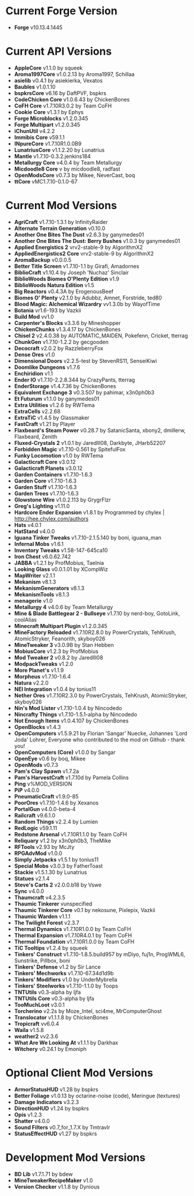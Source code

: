 Current Forge Version
=
- **Forge** v10.13.4.1445

Current API Versions
=
- **AppleCore** v1.1.0 by squeek
- **Aroma1997Core** v1.0.2.13 by Aroma1997, Schillaa
- **asielib** v0.4.1 by asiekierka, Vexatos
- **Baubles** v1.0.1.10
- **bspkrsCore** v6.16 by DaftPVF, bspkrs
- **CodeChicken Core** v1.0.6.43 by ChickenBones
- **CoFH Core** v1.7.10R3.0.2 by Team CoFH
- **Cookie Core** v1.3.1 by Ephys
- **Forge Microblocks** v1.2.0.345
- **Forge Multipart** v1.2.0.345
- **iChunUtil** v4.2.2
- **Immibis Core** v59.1.1
- **INpureCore** v1.7.10R1.0.0B9
- **LunatriusCore** v1.1.2.20 by Lunatrius
- **Mantle** v1.7.10-0.3.2.jenkins184
- **Metallurgy Core** v4.0.4 by Team Metallurgy
- **Micdoodle8 Core** v by micdoodle8, radfast
- **OpenModsCore** v0.7.3 by Mikee, NeverCast, boq
- **ttCore** vMC1.7.10-0.1.0-67

Current Mod Versions
=
- **AgriCraft** v1.7.10-1.3.1 by InfinityRaider
- **Alternate Terrain Generation** v0.10.0
- **Another One Bites The Dust** v2.6.3 by ganymedes01
- **Another One Bites The Dust: Berry Bushes** v1.0.3 by ganymedes01
- **Applied Energistics 2** vrv2-stable-9 by AlgorithmX2
- **AppliedEnergistics2 Core** vrv2-stable-9 by AlgorithmX2
- **AromaBackup** v0.0.0.5
- **Better Title Screen** v1.7.10-1.1 by Girafi, Amadornes
- **BiblioCraft** v1.10.4 by Joseph 'Nuchaz' Sinclair
- **BiblioWoods Biomes O'Plenty Edition** v1.9
- **BiblioWoods Natura Edition** v1.5
- **Big Reactors** v0.4.3A by ErogenousBeef
- **Biomes O' Plenty** v2.1.0 by Adubbz, Amnet, Forstride, ted80
- **Blood Magic: Alchemical Wizardry** vv1.3.0b by WayofTime
- **Botania** vr1.6-193 by Vazkii
- **Build Mod** vv1.0
- **Carpenter's Blocks** v3.3.6 by Mineshopper
- **ChickenChunks** v1.3.4.17 by ChickenBones
- **Chisel 2** v2.4.0.38 by AUTOMATIC_MAIDEN, Pokefenn, Cricket, tterrag
- **ChunkGen** v1.7.10-1.2.2 by gecgooden
- **Decocraft** v2.0.2 by RazzleberryFox
- **Dense Ores** v1.0
- **Dimensional Doors** v2.2.5-test by StevenRS11, SenseiKiwi
- **Doomlike Dungeons** v1.7.6
- **Enchiridion** v1.1
- **Ender IO** v1.7.10-2.2.8.344 by CrazyPants, tterrag
- **EnderStorage** v1.4.7.36 by ChickenBones
- **Equivalent Exchange 3** v0.3.507 by pahimar, x3n0ph0b3
- **Et Futurum** v1.1.0 by ganymedes01
- **Extra Utilities** v1.2.6 by RWTema
- **ExtraCells** v2.2.68
- **ExtraTiC** v1.4.5 by Glassmaker
- **FastCraft** v1.21 by Player
- **Flaxbeard's Steam Power** v0.28.7 by SatanicSanta, xbony2, dmillerw, Flaxbeard, Zenith
- **Fluxed-Crystals 2** v1.0.1 by Jaredlll08, Darkbyte, JHarb52207
- **Forbidden Magic** v1.7.10-0.561 by SpitefulFox
- **Funky Locomotion** v1.0 by RWTema
- **Galacticraft Core** v3.0.12
- **Galacticraft Planets** v3.0.12
- **Garden Containers** v1.7.10-1.6.3
- **Garden Core** v1.7.10-1.6.3
- **Garden Stuff** v1.7.10-1.6.3
- **Garden Trees** v1.7.10-1.6.3
- **Glowstone Wire** v1.0.2.113 by GrygrFlzr
- **Greg's Lighting** v1.11.0
- **Hardcore Ender Expansion** v1.8.1 by Programmed by chylex | http://hee.chylex.com/authors
- **Hats** v4.0.1
- **HatStand** v4.0.0
- **Iguana Tinker Tweaks** v1.7.10-2.1.5.140 by boni, iguana_man
- **Infernal Mobs** v1.6.1
- **Inventory Tweaks** v1.58-147-645ca10
- **Iron Chest** v6.0.62.742
- **JABBA** v1.2.1 by ProfMobius, Taelnia
- **Looking Glass** v0.0.1.01 by XCompWiz
- **MapWriter** v2.1.1
- **Mekanism** v8.1.3
- **MekanismGenerators** v8.1.3
- **MekanismTools** v8.1.3
- **menagerie** v1.0
- **Metallurgy 4** v4.0.6 by Team Metallurgy
- **Mine & Blade Battlegear 2 - Bullseye** v1.7.10 by nerd-boy, GotoLink, coolAlias
- **Minecraft Multipart Plugin** v1.2.0.345
- **MineFactory Reloaded** v1.7.10R2.8.0 by PowerCrystals, TehKrush, AtomicStryker, Feanorith, skyboy026
- **MineTweaker 3** v3.0.9B by Stan Hebben
- **MobiusCore** v1.2.3 by ProfMobius
- **Mod Tweaker 2** v0.8.2 by Jaredlll08
- **ModpackTweaks** v1.2.0
- **More Planet's** v1.1.9
- **Morpheus** v1.7.10-1.6.4
- **Natura** v2.2.0
- **NEI Integration** v1.0.4 by tonius11
- **Nether Ores** v1.7.10R2.3.0 by PowerCrystals, TehKrush, AtomicStryker, skyboy026
- **Nin's Mod Lister** v1.7.10-1.0.4 by Nincodedo
- **Nincrafty Things** v1.7.10-1.5.1-alpha by Nincodedo
- **Not Enough Items** v1.0.4.107 by ChickenBones
- **OpenBlocks** v1.4.3
- **OpenComputers** v1.5.9.21 by Florian 'Sangar' Nuecke, Johannes 'Lord Joda' Lohrer, Everyone who contributed to the mod on Github - thank you!
- **OpenComputers (Core)** v1.0.0 by Sangar
- **OpenEye** v0.6 by boq, Mikee
- **OpenMods** v0.7.3
- **Pam's Clay Spawn** v1.7.2a
- **Pam's HarvestCraft** v1.7.10d by Pamela Collins
- **Ping** v%MOD_VERSION
- **PiP** v4.0.0
- **PneumaticCraft** v1.9.0-85
- **PoorOres** v1.7.10-1.4.6 by Xexanos
- **PortalGun** v4.0.0-beta-4
- **Railcraft** v9.6.1.0
- **Random Things** v2.2.4 by Lumien
- **RedLogic** v59.1.11
- **Redstone Arsenal** v1.7.10R1.1.0 by Team CoFH
- **Reliquary** v1.2 by x3n0ph0b3, TheMike
- **RFTools** v2.93 by McJty
- **RPGAdvMod** v1.0.0
- **Simply Jetpacks** v1.5.1 by tonius11
- **Special Mobs** v3.0.3 by FatherToast
- **Stackie** v1.5.1.30 by Lunatrius
- **Statues** v2.1.4
- **Steve's Carts 2** v2.0.0.b18 by Vswe
- **Sync** v4.0.0
- **Thaumcraft** v4.2.3.5
- **Thaumic Tinkerer** vunspecified
- **Thaumic Tinkerer Core** v0.1 by nekosune, Pixlepix, Vazkii
- **Thaumic Warden** v1.1.1
- **The Twilight Forest** v2.3.7
- **Thermal Dynamics** v1.7.10R1.0.0 by Team CoFH
- **Thermal Expansion** v1.7.10R4.0.1 by Team CoFH
- **Thermal Foundation** v1.7.10R1.0.0 by Team CoFH
- **TiC Tooltips** v1.2.4 by squeek
- **Tinkers' Construct** v1.7.10-1.8.5.build957 by mDiyo, fuj1n, ProgWML6, Sunstrike, Pillbox, boni
- **Tinkers' Defense** v1.2 by Sir Lance
- **Tinkers' Mechworks** v1.7.10-67.34d1d9b
- **Tinkers' Modifiers** v1.0 by UnderMybrella
- **Tinkers' Steelworks** v1.7.10-1.1.0 by Toops
- **TNTUtils** v0.3-alpha by ljfa
- **TNTUtils Core** v0.3-alpha by ljfa
- **TooMuchLoot** v3.0.1
- **Torcherino** v2.2s by Moze_Intel, sci4me, MrComputerGhost
- **Translocator** v1.1.1.8 by ChickenBones
- **Tropicraft** vv6.0.4
- **Waila** v1.5.8
- **weather2** vv2.3.6
- **What Are We Looking At** v1.1.1 by Darkhax
- **Witchery** v0.24.1 by Emoniph

Optional Client Mod Versions
=
- **ArmorStatusHUD** v1.28 by bspkrs
- **Better Foliage** v1.0.13 by octarine-noise (code), Meringue (textures)
- **Damage Indicators** v3.2.3
- **DirectionHUD** v1.24 by bspkrs
- **Opis** v1.2.3
- **Shatter** v4.0.0
- **Sound Filters** v0.7_for_1.7.X by Tmtravlr
- **StatusEffectHUD** v1.27 by bspkrs

Development Mod Versions
=
- **BD Lib** v1.7.1.71 by bdew
- **MineTweakerRecipeMaker** v1.0
- **Version Checker** v1.1.8 by Dynious
